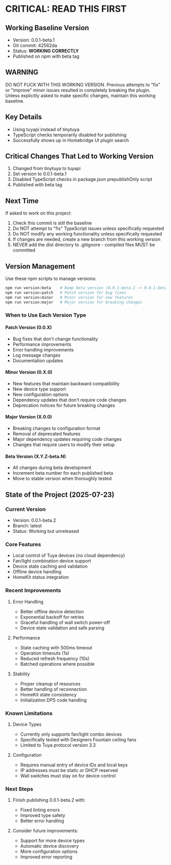 # CRITICAL: READ THIS FIRST

## Working Baseline Version
- Version: 0.0.1-beta.1
- Git commit: 42562da
- Status: **WORKING CORRECTLY**
- Published on npm with beta tag

## WARNING
DO NOT FUCK WITH THIS WORKING VERSION. Previous attempts to "fix" or "improve" minor issues resulted in completely breaking the plugin. Unless explicitly asked to make specific changes, maintain this working baseline.

## Key Details
- Using tuyapi instead of tinytuya
- TypeScript checks temporarily disabled for publishing
- Successfully shows up in Homebridge UI plugin search

## Critical Changes That Led to Working Version
1. Changed from tinytuya to tuyapi
2. Set version to 0.0.1-beta.1
3. Disabled TypeScript checks in package.json prepublishOnly script
4. Published with beta tag

## Next Time
If asked to work on this project:
1. Check this commit is still the baseline
2. Do NOT attempt to "fix" TypeScript issues unless specifically requested
3. Do NOT modify any working functionality unless specifically requested
4. If changes are needed, create a new branch from this working version
5. NEVER add the dist directory to .gitignore - compiled files MUST be committed

## Version Management

Use these npm scripts to manage versions:

```bash
npm run version:beta    # Bump beta version (0.0.1-beta.1 -> 0.0.1-beta.2)
npm run version:patch   # Patch version for bug fixes
npm run version:minor   # Minor version for new features
npm run version:major   # Major version for breaking changes
```

### When to Use Each Version Type

#### Patch Version (0.0.X)
- Bug fixes that don't change functionality
- Performance improvements
- Error handling improvements
- Log message changes
- Documentation updates

#### Minor Version (0.X.0)
- New features that maintain backward compatibility
- New device type support
- New configuration options
- Dependency updates that don't require code changes
- Deprecation notices for future breaking changes

#### Major Version (X.0.0)
- Breaking changes to configuration format
- Removal of deprecated features
- Major dependency updates requiring code changes
- Changes that require users to modify their setup

#### Beta Version (X.Y.Z-beta.N)
- All changes during beta development
- Increment beta number for each published beta
- Move to stable version when thoroughly tested

## State of the Project (2025-07-23)

### Current Version
- Version: 0.0.1-beta.2
- Branch: latest
- Status: Working but unreleased

### Core Features
- Local control of Tuya devices (no cloud dependency)
- Fan/light combination device support
- Device state caching and validation
- Offline device handling
- HomeKit status integration

### Recent Improvements
1. Error Handling
   - Better offline device detection
   - Exponential backoff for retries
   - Graceful handling of wall switch power-off
   - Device state validation and safe parsing

2. Performance
   - State caching with 500ms timeout
   - Operation timeouts (1s)
   - Reduced refresh frequency (10s)
   - Batched operations where possible

3. Stability
   - Proper cleanup of resources
   - Better handling of reconnection
   - HomeKit state consistency
   - Initialization DPS code handling

### Known Limitations
1. Device Types
   - Currently only supports fan/light combo devices
   - Specifically tested with Designers Fountain ceiling fans
   - Limited to Tuya protocol version 3.3

2. Configuration
   - Requires manual entry of device IDs and local keys
   - IP addresses must be static or DHCP reserved
   - Wall switches must stay on for device control

### Next Steps
1. Finish publishing 0.0.1-beta.2 with:
   - Fixed linting errors
   - Improved type safety
   - Better error handling

2. Consider future improvements:
   - Support for more device types
   - Automatic device discovery
   - More configuration options
   - Improved error reporting
